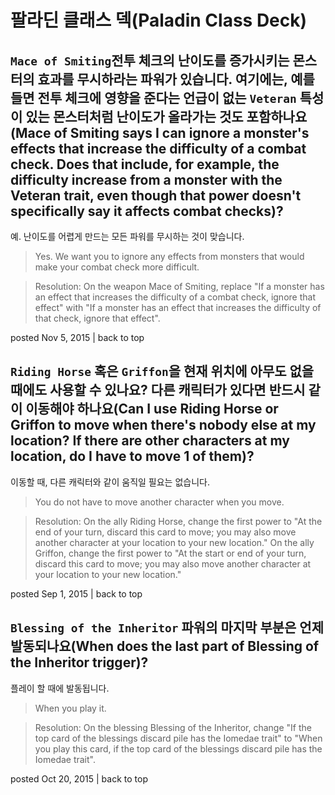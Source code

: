 # 팔라딘 클래스 덱(Paladin Class Deck)

## `Mace of Smiting`전투 체크의 난이도를 증가시키는 몬스터의 효과를 무시하라는 파워가 있습니다. 여기에는, 예를 들면 전투 체크에 영향을 준다는 언급이 없는 `Veteran` 특성이 있는 몬스터처럼 난이도가 올라가는 것도 포함하나요(Mace of Smiting says I can ignore a monster's effects that increase the difficulty of a combat check. Does that include, for example, the difficulty increase from a monster with the Veteran trait, even though that power doesn't specifically say it affects combat checks)?

예. 난이도를 어렵게 만드는 모든 파워를 무시하는 것이 맞습니다.

> Yes. We want you to ignore any effects from monsters that would make your combat check more difficult.

> Resolution: On the weapon Mace of Smiting, replace "If a monster has an effect that increases the difficulty of a combat check, ignore that effect" with "If a monster has an effect that increases the difficulty of that check, ignore that effect".

posted Nov 5, 2015 | back to top

## `Riding Horse` 혹은 `Griffon`을 현재 위치에 아무도 없을 때에도 사용할 수 있나요? 다른 캐릭터가 있다면 반드시 같이 이동해야 하나요(Can I use Riding Horse or Griffon to move when there's nobody else at my location? If there are other characters at my location, do I have to move 1 of them)?

이동할 때, 다른 캐릭터와 같이 움직일 필요는 없습니다.

> You do not have to move another character when you move.

> Resolution: On the ally Riding Horse, change the first power to "At the end of your turn, discard this card to move; you may also move another character at your location to your new location." On the ally Griffon, change the first power to "At the start or end of your turn, discard this card to move; you may also move another character at your location to your new location."

posted Sep 1, 2015 | back to top

## `Blessing of the Inheritor` 파워의 마지막 부분은 언제 발동되나요(When does the last part of Blessing of the Inheritor trigger)?

플레이 할 때에 발동됩니다.

> When you play it.

> Resolution: On the blessing Blessing of the Inheritor, change "If the top card of the blessings discard pile has the Iomedae trait" to "When you play this card, if the top card of the blessings discard pile has the Iomedae trait".

posted Oct 20, 2015 | back to top